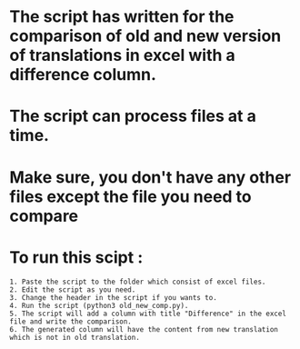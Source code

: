 # The script has written for the comparison of old and new version of translations in excel with a difference column.

# The script can process files at a time.

# Make sure, you don't have any other files except the file you need to compare

# To run this scipt :
	1. Paste the script to the folder which consist of excel files.
	2. Edit the script as you need.
	3. Change the header in the script if you wants to.
	4. Run the script (python3 old_new_comp.py).
	5. The script will add a column with title "Difference" in the excel file and write the comparison.
	6. The generated column will have the content from new translation which is not in old translation. 
